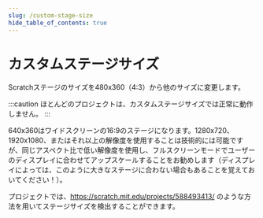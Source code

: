 ```yaml
---
slug: /custom-stage-size
hide_table_of_contents: true
---
```


# カスタムステージサイズ

Scratchステージのサイズを480x360（4:3）から他のサイズに変更します。

:::caution
ほとんどのプロジェクトは、カスタムステージサイズでは正常に動作しません。
:::

640x360はワイドスクリーンの16:9のステージになります。1280x720、1920x1080、またはそれ以上の解像度を使用することは技術的には可能ですが、同じアスペクト比で低い解像度を使用し、フルスクリーンモードでユーザーのディスプレイに合わせてアップスケールすることをお勧めします（ディスプレイによっては、このように大きなステージに合わない場合もあることを覚えておいてください！）。

プロジェクトでは、https://scratch.mit.edu/projects/588493413/ のような方法を用いてステージサイズを検出することができます。
